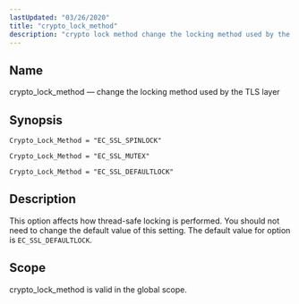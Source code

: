 ```yaml
---
lastUpdated: "03/26/2020"
title: "crypto_lock_method"
description: "crypto lock method change the locking method used by the TLS layer Crypto Lock Method EC SSL SPINLOCK Crypto Lock Method EC SSL MUTEX Crypto Lock Method EC SSL DEFAULTLOCK This option affects how thread safe locking is performed You should not need to change the default value of this..."
---
```


<a name="conf.ref.crypto_lock_method"></a> 
## Name

crypto_lock_method — change the locking method used by the TLS layer

## Synopsis

`Crypto_Lock_Method = "EC_SSL_SPINLOCK"`

`Crypto_Lock_Method = "EC_SSL_MUTEX"`

`Crypto_Lock_Method = "EC_SSL_DEFAULTLOCK"`

<a name="idp8689040"></a> 
## Description

This option affects how thread-safe locking is performed. You should not need to change the default value of this setting. The default value for option is `EC_SSL_DEFAULTLOCK`.

<a name="idp8691248"></a> 
## Scope

crypto_lock_method is valid in the global scope.